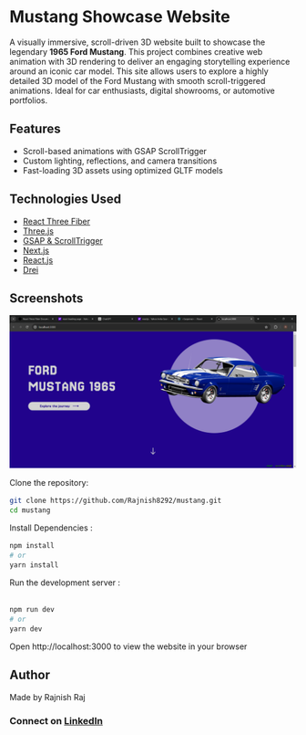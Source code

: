 # Mustang Showcase Website

A visually immersive, scroll-driven 3D website built to showcase the legendary **1965 Ford Mustang**. This project combines creative web animation with 3D rendering to deliver an engaging storytelling experience around an iconic car model. This site allows users to explore a highly detailed 3D model of the Ford Mustang with smooth scroll-triggered animations. Ideal for car enthusiasts, digital showrooms, or automotive portfolios.



##  Features

-  Scroll-based animations with GSAP ScrollTrigger
-  Custom lighting, reflections, and camera transitions
-  Fast-loading 3D assets using optimized GLTF models

##  Technologies Used

- [React Three Fiber](https://github.com/pmndrs/react-three-fiber)
- [Three.js](https://threejs.org/)
- [GSAP & ScrollTrigger](https://greensock.com/scrolltrigger/)
- [Next.js](https://nextjs.org/) 
- [React.js](https://react.dev/) 
- [Drei](https://github.com/pmndrs/drei)

## Screenshots
![Mustang Showcase website Screenshot](./public/app.png)

Clone the repository:

```bash
git clone https://github.com/Rajnish8292/mustang.git
cd mustang
```

Install Dependencies : 
```bash
npm install
# or
yarn install
```

Run the development server : 
```bash

npm run dev
# or
yarn dev
```

Open http://localhost:3000 to view the website in your browser

## Author
Made by Rajnish Raj
### Connect on [LinkedIn](https://www.linkedin.com/in/rajnish-raj-9139602a4/)



